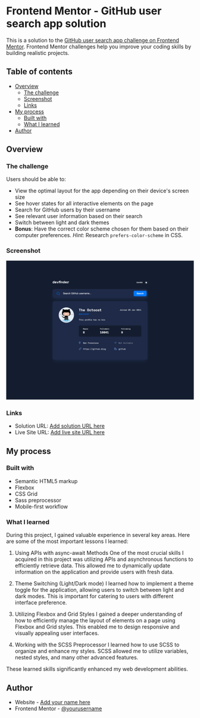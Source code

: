 # Frontend Mentor - GitHub user search app solution

This is a solution to the [GitHub user search app challenge on Frontend Mentor](https://www.frontendmentor.io/challenges/github-user-search-app-Q09YOgaH6). Frontend Mentor challenges help you improve your coding skills by building realistic projects.

## Table of contents

- [Overview](#overview)
  - [The challenge](#the-challenge)
  - [Screenshot](#screenshot)
  - [Links](#links)
- [My process](#my-process)
  - [Built with](#built-with)
  - [What I learned](#what-i-learned)
- [Author](#author)

## Overview

### The challenge

Users should be able to:

- View the optimal layout for the app depending on their device's screen size
- See hover states for all interactive elements on the page
- Search for GitHub users by their username
- See relevant user information based on their search
- Switch between light and dark themes
- **Bonus**: Have the correct color scheme chosen for them based on their computer preferences. _Hint_: Research `prefers-color-scheme` in CSS.

### Screenshot

![](./images/screenshot.png)

### Links

- Solution URL: [Add solution URL here](https://github.com/Sanja-Misic/GitHub-user-search-app)
- Live Site URL: [Add live site URL here](https://sanja-misic.github.io/GitHub-user-search-app/)

## My process

### Built with

- Semantic HTML5 markup
- Flexbox
- CSS Grid
- Sass preprocessor
- Mobile-first workflow

### What I learned

During this project, I gained valuable experience in several key areas. Here are some of the most important lessons I learned:

1. Using APIs with async-await Methods
   One of the most crucial skills I acquired in this project was utilizing APIs and asynchronous functions to efficiently retrieve data. This allowed me to dynamically update information on the application and provide users with fresh data.

2. Theme Switching (Light/Dark mode)
   I learned how to implement a theme toggle for the application, allowing users to switch between light and dark modes. This is important for catering to users with different interface preference.

3. Utilizing Flexbox and Grid Styles
   I gained a deeper understanding of how to efficiently manage the layout of elements on a page using Flexbox and Grid styles. This enabled me to design responsive and visually appealing user interfaces.

4. Working with the SCSS Preprocessor
   I learned how to use SCSS to organize and enhance my styles. SCSS allowed me to utilize variables, nested styles, and many other advanced features.

These learned skills significantly enhanced my web development abilities.

## Author

- Website - [Add your name here](https://sanja-misic.github.io/My-portfolio-website/)
- Frontend Mentor - [@yourusername](https://www.frontendmentor.io/profile/Sanja-Misic)
